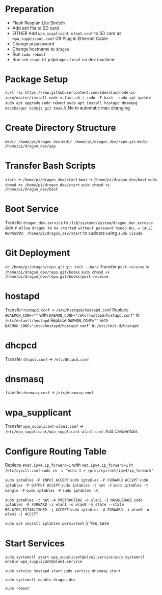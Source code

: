 # Preparation
  - Flash Raspian Lite Stretch
  - Add ssh file to SD card
  - EITHER Add `wpa_supplicant-wlan1.conf` to SD card as `wpa_supplicant.conf`
    OR Plug in Ethernet Cable
  - Change pi password
  - Change hostname to `dragon`
  - Run `sudo reboot`
  - Run `ssh-copy-id pi@dragon.local` on dev machine

# Package Setup
  `curl -sL https://raw.githubusercontent.com/sdesalas/node-pi-zero/master/install-node-v.last.sh | sudo -E bash -`
  `sudo apt update`
  `sudo apt upgrade`
  `sudo reboot`
  `sudo apt install hostapd dnsmasq macchanger nodejs git tmux` // No to automatic mac changing

# Create Directory Structure
  `mkdir /home/pi/dragon_dev`
  `mkdir /home/pi/dragon_dev/repo.git`
  `mkdir /home/pi/dragon_dev/app`

# Transfer Bash Scripts
  `start` -> `/home/pi/dragon_dev/start`
  `boot` -> `/home/pi/dragon_dev/boot`
  `sudo chmod +x /home/pi/dragon_dev/start`
  `sudo chmod +x /home/pi/dragon_dev/boot`

# Boot Service
  Transfer `dragon_dev.service` to `/lib/systemd/system/dragon_dev.service`
  Add `# Allow dragon to be started without password
       %sudo ALL = (ALL) NOPASSWD: /home/pi/dragon_dev/start` to sudoers using `sudo visudo`

# Git Deployment
  `cd /home/pi/dragon/repo.git`
  `git init --bare`
  Transfer `post-receive` to `/home/pi/dragon_dev/repo.git/hooks`
  `sudo chmod +x /home/pi/dragon_dev/repo.git/hooks/post-receive`

# hostapd
  Transfer `hostapd.conf` -> `/etc/hostapd/hostapd.conf`
  Replace `#DAEMON_CONF=""` with `DAEMON_CONF="/etc/hostapd/hostapd.conf"` in `/etc/default/hostapd`
  Replace `DAEMON_CONF=""` with `DAEMON_CONF="/etc/hostapd/hostapd.conf"` in `/etc/init.d/hostapd`

# dhcpcd
  Transfer `dhcpcd.conf` -> `/etc/dhcpcd.conf`

# dnsmasq
  Transfer `dnsmasq.conf` -> `/etc/dnsmasq.conf`

# wpa_supplicant
  Transfer `wpa_supplicant-wlan1.conf` -> `/etc/wpa_supplicant/wpa_supplicant-wlan1.conf`
  Add Credentials

# Configure Routing Table
  Replace `#net.ipv4.ip_forward=1` with `net.ipv4.ip_forward=1` in `/etc/sysctl.conf`
  `sudo sh -c "echo 1 > /proc/sys/net/ipv4/ip_forward"`

  `sudo iptables -P INPUT ACCEPT`
  `sudo iptables -P FORWARD ACCEPT`
  `sudo iptables -P OUTPUT ACCEPT`
  `sudo iptables -t nat -F`
  `sudo iptables -t mangle -F`
  `sudo iptables -F`
  `sudo iptables -X`

  `sudo iptables -t nat -A POSTROUTING -o wlan1 -j MASQUERADE`
  `sudo iptables -A FORWARD -i wlan1 -o wlan0 -m state --state RELATED,ESTABLISHED -j ACCEPT`
  `sudo iptables -A FORWARD -i wlan0 -o wlan1 -j ACCEPT`

  `sudo apt install iptables-persistent` // Yes, save

# Start Services
  `sudo systemctl start wpa_supplicant@wlan1.service`
  `sudo systemctl enable wpa_supplicant@wlan1.service`

  `sudo service hostapd start`
  `sudo service dnsmasq start`

  `sudo systemctl enable dragon_dev`

  `sudo reboot`

